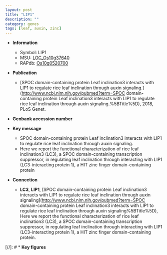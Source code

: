 ```yaml
---
layout: post
title: "LIP1"
description: ""
category: genes
tags: [leaf, auxin, zinc]
---
```


* **Information**  
    + Symbol: LIP1  
    + MSU: [LOC_Os10g37640](http://rice.plantbiology.msu.edu/cgi-bin/ORF_infopage.cgi?orf=LOC_Os10g37640)  
    + RAPdb: [Os10g0520700](http://rapdb.dna.affrc.go.jp/viewer/gbrowse_details/irgsp1?name=Os10g0520700)  

* **Publication**  
    + [SPOC domain-containing protein Leaf inclination3 interacts with LIP1 to regulate rice leaf inclination through auxin signaling.](http://www.ncbi.nlm.nih.gov/pubmed?term=SPOC domain-containing protein Leaf inclination3 interacts with LIP1 to regulate rice leaf inclination through auxin signaling.%5BTitle%5D), 2018, PLoS Genet.

* **Genbank accession number**  

* **Key message**  
    + SPOC domain-containing protein Leaf inclination3 interacts with LIP1 to regulate rice leaf inclination through auxin signaling.
    + Here we report the functional characterization of rice leaf inclination3 (LC3), a SPOC domain-containing transcription suppressor, in regulating leaf inclination through interacting with LIP1 (LC3-interacting protein 1), a HIT zinc finger domain-containing protein

* **Connection**  
    + __LC3__, __LIP1__, [SPOC domain-containing protein Leaf inclination3 interacts with LIP1 to regulate  rice leaf inclination through auxin signaling](http://www.ncbi.nlm.nih.gov/pubmed?term=SPOC domain-containing protein Leaf inclination3 interacts with LIP1 to regulate  rice leaf inclination through auxin signaling%5BTitle%5D), Here we report the functional characterization of rice leaf inclination3 (LC3), a SPOC domain-containing transcription suppressor,  in regulating leaf inclination through interacting with LIP1 (LC3-interacting protein 1), a HIT zinc finger domain-containing protein.

[//]: # * **Key figures**  


